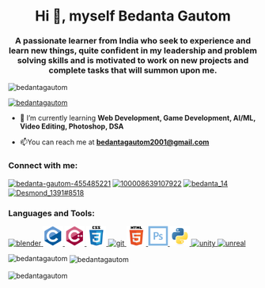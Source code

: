 <h1 align="center">Hi 👋, myself Bedanta Gautom</h1>
<h3 align="center">A passionate learner from India who seek to experience and learn new things, quite confident in my leadership and problem solving skills and is motivated to work on new projects and complete tasks that will summon upon me.</h3>

<p align="left"> <img src="https://komarev.com/ghpvc/?username=bedantagautom&label=Profile%20views&color=0e75b6&style=flat" alt="bedantagautom" /> </p>

<p align="left"> <a href="https://github.com/ryo-ma/github-profile-trophy"><img src="https://github-profile-trophy.vercel.app/?username=bedantagautom" alt="bedantagautom" /></a> </p>

- 🌱 I’m currently learning **Web Development, Game Development, AI/ML, Video Editing, Photoshop, DSA**

- 📫You can reach me at **bedantagautom2001@gmail.com**

<h3 align="left">Connect with me:</h3>
<p align="left">
<a href="https://linkedin.com/in/bedanta-gautom-455485221" target="blank"><img align="center" src="https://raw.githubusercontent.com/rahuldkjain/github-profile-readme-generator/master/src/images/icons/Social/linked-in-alt.svg" alt="bedanta-gautom-455485221" height="30" width="40" /></a>
<a href="https://fb.com/100008639107922" target="blank"><img align="center" src="https://raw.githubusercontent.com/rahuldkjain/github-profile-readme-generator/master/src/images/icons/Social/facebook.svg" alt="100008639107922" height="30" width="40" /></a>
<a href="https://instagram.com/bedanta_14" target="blank"><img align="center" src="https://raw.githubusercontent.com/rahuldkjain/github-profile-readme-generator/master/src/images/icons/Social/instagram.svg" alt="bedanta_14" height="30" width="40" /></a>
<a href="https://discord.gg/Desmond_1391#8518" target="blank"><img align="center" src="https://raw.githubusercontent.com/rahuldkjain/github-profile-readme-generator/master/src/images/icons/Social/discord.svg" alt="Desmond_1391#8518" height="30" width="40" /></a>
</p>

<h3 align="left">Languages and Tools:</h3>
<p align="left"> <a href="https://www.blender.org/" target="_blank"> <img src="https://download.blender.org/branding/community/blender_community_badge_white.svg" alt="blender" width="40" height="40"/> </a> <a href="https://www.cprogramming.com/" target="_blank"> <img src="https://raw.githubusercontent.com/devicons/devicon/master/icons/c/c-original.svg" alt="c" width="40" height="40"/> </a> <a href="https://www.w3schools.com/cpp/" target="_blank"> <img src="https://raw.githubusercontent.com/devicons/devicon/master/icons/cplusplus/cplusplus-original.svg" alt="cplusplus" width="40" height="40"/> </a> <a href="https://www.w3schools.com/css/" target="_blank"> <img src="https://raw.githubusercontent.com/devicons/devicon/master/icons/css3/css3-original-wordmark.svg" alt="css3" width="40" height="40"/> </a> <a href="https://git-scm.com/" target="_blank"> <img src="https://www.vectorlogo.zone/logos/git-scm/git-scm-icon.svg" alt="git" width="40" height="40"/> </a> <a href="https://www.w3.org/html/" target="_blank"> <img src="https://raw.githubusercontent.com/devicons/devicon/master/icons/html5/html5-original-wordmark.svg" alt="html5" width="40" height="40"/> </a> <a href="https://www.photoshop.com/en" target="_blank"> <img src="https://raw.githubusercontent.com/devicons/devicon/master/icons/photoshop/photoshop-line.svg" alt="photoshop" width="40" height="40"/> </a> <a href="https://www.python.org" target="_blank"> <img src="https://raw.githubusercontent.com/devicons/devicon/master/icons/python/python-original.svg" alt="python" width="40" height="40"/> </a> <a href="https://unity.com/" target="_blank"> <img src="https://www.vectorlogo.zone/logos/unity3d/unity3d-icon.svg" alt="unity" width="40" height="40"/> </a> <a href="https://unrealengine.com/" target="_blank"> <img src="https://raw.githubusercontent.com/kenangundogan/fontisto/036b7eca71aab1bef8e6a0518f7329f13ed62f6b/icons/svg/brand/unreal-engine.svg" alt="unreal" width="40" height="40"/> </a> </p>

<p><img align="left" src="https://github-readme-stats.vercel.app/api/top-langs?username=bedantagautom&show_icons=true&locale=en&layout=compact" alt="bedantagautom" /></p>

<p>&nbsp;<img align="center" src="https://github-readme-stats.vercel.app/api?username=bedantagautom&show_icons=true&locale=en" alt="bedantagautom" /></p>

<p><img align="center" src="https://github-readme-streak-stats.herokuapp.com/?user=bedantagautom&" alt="bedantagautom" /></p>
